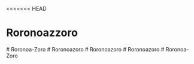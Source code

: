 <<<<<<< HEAD
# Roronoazzoro

#   R o r o n o a - Z o r o  
 #   R o r o n o a z o r o  
 #   R o r o n o a z o r o  
 #   R o r o n o a z o r o  
 #   R o r o n o a - Z o r o  
 